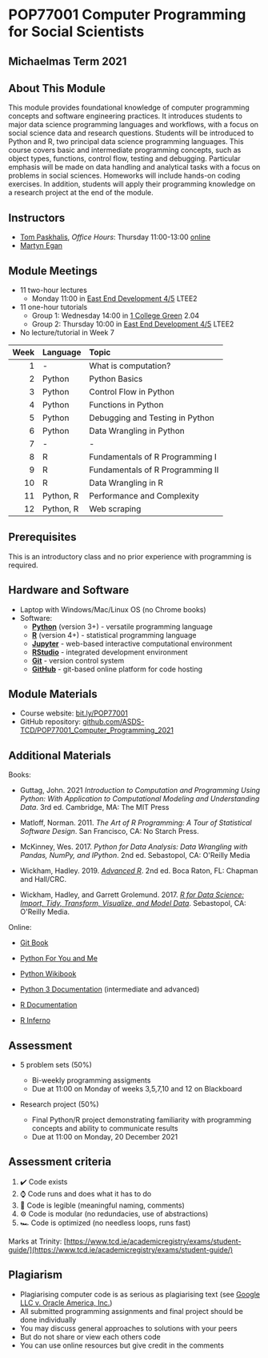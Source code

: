 # POP77001 Computer Programming for Social Scientists

## Michaelmas Term 2021

## About This Module

This module provides foundational knowledge of computer programming concepts and software engineering practices. It introduces students to major data science programming languages and workflows, with a focus on social science data and research questions. Students will be introduced to Python and R, two principal data science programming languages. This course covers basic and intermediate programming concepts, such as object types, functions, control flow, testing and debugging. Particular emphasis will be made on data handling and analytical tasks with a focus on problems in social sciences. Homeworks will include hands-on coding exercises. In addition, students will apply their programming knowledge on a research project at the end of the module.

## Instructors

- [Tom Paskhalis](mailto:tom.paskhalis@tcd.ie), *Office Hours*: Thursday 11:00-13:00  [online](https://outlook.office365.com/owa/calendar/TomPaskhalis@TCDUD.onmicrosoft.com/bookings/)
- [Martyn Egan](mailto:eganm9@tcd.ie)

## Module Meetings

- 11 two-hour lectures
    - Monday 11:00 in [East End Development 4/5](https://www.tcd.ie/Maps/map.php?b=233) LTEE2
- 11 one-hour tutorials
    - Group 1: Wednesday 14:00 in [1 College Green](https://www.tcd.ie/Maps/map.php?b=234) 2.04
    - Group 2: Thursday 10:00 in [East End Development 4/5](https://www.tcd.ie/Maps/map.php?b=233) LTEE2
- No lecture/tutorial in Week 7

|   Week | Language   | Topic                            |
|-------:|:-----------|:---------------------------------|
|      1 | -          | What is computation?             |
|      2 | Python     | Python Basics                    |
|      3 | Python     | Control Flow in Python           |
|      4 | Python     | Functions in Python              |
|      5 | Python     | Debugging and Testing in Python  |
|      6 | Python     | Data Wrangling in Python         |
|      7 | -          | -                                |
|      8 | R          | Fundamentals of R Programming I  |
|      9 | R          | Fundamentals of R Programming II |
|     10 | R          | Data Wrangling in R              |
|     11 | Python, R  | Performance and Complexity       |
|     12 | Python, R  | Web scraping                     |   

## Prerequisites

This is an introductory class and no prior experience with programming is required.

## Hardware and Software

- Laptop with Windows/Mac/Linux OS (no Chrome books)
- Software:
    - [**Python**](https://www.python.org/) (version 3+) - versatile programming language
    - [**R**](https://cran.r-project.org/) (version 4+) - statistical programming language
    - [**Jupyter**](https://jupyter.org/) - web-based interactive computational environment
    - [**RStudio**](https://www.rstudio.com/) - integrated development environment
    - [**Git**](https://git-scm.com/) - version control system
    - [**GitHub**](https://github.com/) - git-based online platform for code hosting

## Module Materials

- Course website: [bit.ly/POP77001](https://bit.ly/POP77001)
- GitHub repository: [github.com/ASDS-TCD/POP77001_Computer_Programming_2021](https://github.com/ASDS-TCD/POP77001_Computer_Programming_2021)

## Additional Materials

Books:

- Guttag, John. 2021 *Introduction to Computation and Programming Using Python: With Application to Computational Modeling and Understanding Data*. 3rd ed. Cambridge, MA: The MIT Press

- Matloff, Norman. 2011. *The Art of R Programming: A Tour of Statistical Software Design*. San Francisco, CA: No Starch Press.

- McKinney, Wes. 2017. *Python for Data Analysis: Data Wrangling with Pandas, NumPy, and IPython*. 2nd ed. Sebastopol, CA: O'Reilly Media

- Wickham, Hadley. 2019. [*Advanced R*](http://adv-r.had.co.nz/). 2nd ed. Boca Raton, FL: Chapman and Hall/CRC.

- Wickham, Hadley, and Garrett Grolemund. 2017. [*R for Data Science: Import, Tidy, Transform, Visualize, and Model Data*](http://r4ds.had.co.nz/). Sebastopol, CA: O'Reilly Media.

Online:

- [Git Book](https://git-scm.com/book/en/v2)

- [Python For You and Me](https://pymbook.readthedocs.io/en/latest/)

- [Python Wikibook](https://en.wikibooks.org/wiki/Python_Programming)

- [Python 3 Documentation](https://docs.python.org/3/) (intermediate and advanced)

- [R Documentation](https://rdrr.io/)

- [R Inferno](https://www.burns-stat.com/pages/Tutor/R_inferno.pdf)

## Assessment

- 5 problem sets (50%)
    - Bi-weekly programming assigments
    - Due at 11:00 on Monday of weeks 3,5,7,10 and 12 on Blackboard

- Research project (50%)
    - Final Python/R project demonstrating familiarity with programming concepts and ability to communicate results
    - Due at 11:00 on Monday, 20 December 2021
    
## Assessment criteria

1. ✔️ Code exists
2. ⌚ Code runs and does what it has to do
3. 📜 Code is legible (meaningful naming, comments)
4. ⚙️ Code is modular (no redundacies, use of abstractions)
5. 🏎️ Code is optimized (no needless loops, runs fast)

Marks at Trinity: [https://www.tcd.ie/academicregistry/exams/student-guide/](https://www.tcd.ie/academicregistry/exams/student-guide/)

## Plagiarism

- Plagiarising computer code is as serious as plagiarising text (see [Google LLC v. Oracle America, Inc.](https://en.wikipedia.org/wiki/Google_LLC_v._Oracle_America%2C_Inc.))
- All submitted programming assignments and final project should be done individually
- You may discuss general approaches to solutions with your peers
- But do not share or view each others code
- You can use online resources but give credit in the comments 
